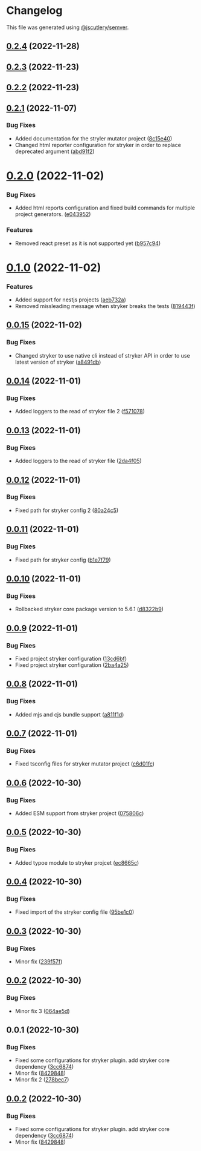 # Changelog

This file was generated using [@jscutlery/semver](https://github.com/jscutlery/semver).

## [0.2.4](https://github.com/DiogoVCS/nx-workspace-plugins/compare/stryker-mutator-0.2.3...stryker-mutator-0.2.4) (2022-11-28)



## [0.2.3](https://github.com/DiogoVCS/nx-workspace-plugins/compare/stryker-mutator-0.2.2...stryker-mutator-0.2.3) (2022-11-23)



## [0.2.2](https://github.com/DiogoVCS/nx-workspace-plugins/compare/stryker-mutator-0.2.1...stryker-mutator-0.2.2) (2022-11-23)



## [0.2.1](https://github.com/DiogoVCS/nx-workspace-plugins/compare/stryker-mutator-0.2.0...stryker-mutator-0.2.1) (2022-11-07)


### Bug Fixes

* Added documentation for the stryler mutator project ([8c15e40](https://github.com/DiogoVCS/nx-workspace-plugins/commit/8c15e40c51e8d4eaf19184169cb4a54ca908d677))
* Changed html reporter configuration for stryker in order to replace deprecated argument ([abd91f2](https://github.com/DiogoVCS/nx-workspace-plugins/commit/abd91f2fad94125b1bb150d32d0afb37ca637579))



# [0.2.0](https://github.com/DiogoVCS/nx-graphql-mesh/compare/stryker-mutator-0.1.0...stryker-mutator-0.2.0) (2022-11-02)


### Bug Fixes

* Added html reports configuration and fixed build commands for multiple project generators. ([e043952](https://github.com/DiogoVCS/nx-graphql-mesh/commit/e0439529e87a4d21a7e0acd961521b182f91f06b))


### Features

* Removed react preset as it is not supported yet ([b957c94](https://github.com/DiogoVCS/nx-graphql-mesh/commit/b957c94184c9339fc588d4f0fa67ccced0eaeec7))



# [0.1.0](https://github.com/DiogoVCS/nx-graphql-mesh/compare/stryker-mutator-0.0.15...stryker-mutator-0.1.0) (2022-11-02)


### Features

* Added support for nestjs projects ([aeb732a](https://github.com/DiogoVCS/nx-graphql-mesh/commit/aeb732aed733e1c3e2e7b73a995fe37789f7dca2))
* Removed missleading message when stryker breaks the tests ([819443f](https://github.com/DiogoVCS/nx-graphql-mesh/commit/819443f21fb3c6d4f516a441eaa6c51c4e4b4fd7))



## [0.0.15](https://github.com/DiogoVCS/nx-graphql-mesh/compare/stryker-mutator-0.0.14...stryker-mutator-0.0.15) (2022-11-02)


### Bug Fixes

* Changed stryker to use native cli instead of stryker API in order to use latest version of stryker ([a8491db](https://github.com/DiogoVCS/nx-graphql-mesh/commit/a8491db4e187db5272a265a13de2d732366060f5))



## [0.0.14](https://github.com/DiogoVCS/nx-graphql-mesh/compare/stryker-mutator-0.0.13...stryker-mutator-0.0.14) (2022-11-01)


### Bug Fixes

* Added loggers to the read of stryker file 2 ([f571078](https://github.com/DiogoVCS/nx-graphql-mesh/commit/f571078fa306643b2dc6ce6ad5f37ad3edec7ebf))



## [0.0.13](https://github.com/DiogoVCS/nx-graphql-mesh/compare/stryker-mutator-0.0.12...stryker-mutator-0.0.13) (2022-11-01)


### Bug Fixes

* Added loggers to the read of stryker file ([2da4f05](https://github.com/DiogoVCS/nx-graphql-mesh/commit/2da4f0581f702c239316b2dbca5949dd86ef2886))



## [0.0.12](https://github.com/DiogoVCS/nx-graphql-mesh/compare/stryker-mutator-0.0.11...stryker-mutator-0.0.12) (2022-11-01)


### Bug Fixes

* Fixed path for stryker config 2 ([80a24c5](https://github.com/DiogoVCS/nx-graphql-mesh/commit/80a24c50ae415c76267d8564df7434f8d25d2513))



## [0.0.11](https://github.com/DiogoVCS/nx-graphql-mesh/compare/stryker-mutator-0.0.10...stryker-mutator-0.0.11) (2022-11-01)


### Bug Fixes

* Fixed path for stryker config ([b1e7f79](https://github.com/DiogoVCS/nx-graphql-mesh/commit/b1e7f79df2d60afddcdd238210fc3752a05f2dcf))



## [0.0.10](https://github.com/DiogoVCS/nx-graphql-mesh/compare/stryker-mutator-0.0.9...stryker-mutator-0.0.10) (2022-11-01)


### Bug Fixes

* Rollbacked stryker core package version to 5.6.1 ([d8322b9](https://github.com/DiogoVCS/nx-graphql-mesh/commit/d8322b98b53725ba1c55da16a3b09aa6133f54a1))



## [0.0.9](https://github.com/DiogoVCS/nx-graphql-mesh/compare/stryker-mutator-0.0.8...stryker-mutator-0.0.9) (2022-11-01)


### Bug Fixes

* Fixed project stryker configuration ([13cd6bf](https://github.com/DiogoVCS/nx-graphql-mesh/commit/13cd6bfc4903a549629904b70987ac7db1245959))
* Fixed project stryker configuration ([2ba4a25](https://github.com/DiogoVCS/nx-graphql-mesh/commit/2ba4a255892e8a9728b3e44486f11cfc9d5e2e10))



## [0.0.8](https://github.com/DiogoVCS/nx-graphql-mesh/compare/stryker-mutator-0.0.7...stryker-mutator-0.0.8) (2022-11-01)


### Bug Fixes

* Added mjs and cjs bundle support ([a811f1d](https://github.com/DiogoVCS/nx-graphql-mesh/commit/a811f1dfc669baf5325a15618710392b157c6ef2))



## [0.0.7](https://github.com/DiogoVCS/nx-graphql-mesh/compare/stryker-mutator-0.0.6...stryker-mutator-0.0.7) (2022-11-01)


### Bug Fixes

* Fixed tsconfig files for stryker mutator project ([c6d01fc](https://github.com/DiogoVCS/nx-graphql-mesh/commit/c6d01fc21b1011b35c924240397a18d01e981914))



## [0.0.6](https://github.com/DiogoVCS/nx-graphql-mesh/compare/stryker-mutator-0.0.5...stryker-mutator-0.0.6) (2022-10-30)


### Bug Fixes

* Added ESM support from stryker project ([075806c](https://github.com/DiogoVCS/nx-graphql-mesh/commit/075806cb0afea7396820f062923661a8dae74831))



## [0.0.5](https://github.com/DiogoVCS/nx-graphql-mesh/compare/stryker-mutator-0.0.4...stryker-mutator-0.0.5) (2022-10-30)


### Bug Fixes

* Added typoe module to stryker projcet ([ec8665c](https://github.com/DiogoVCS/nx-graphql-mesh/commit/ec8665ceff7795e5462342b07db963f1e1fa7dd8))



## [0.0.4](https://github.com/DiogoVCS/nx-graphql-mesh/compare/stryker-mutator-0.0.3...stryker-mutator-0.0.4) (2022-10-30)


### Bug Fixes

* Fixed import of the stryker config file ([95be1c0](https://github.com/DiogoVCS/nx-graphql-mesh/commit/95be1c0d64b4276c425e1873e8a0e76ef99f720f))



## [0.0.3](https://github.com/DiogoVCS/nx-graphql-mesh/compare/stryker-mutator-0.0.2...stryker-mutator-0.0.3) (2022-10-30)


### Bug Fixes

* Minor fix ([239f57f](https://github.com/DiogoVCS/nx-graphql-mesh/commit/239f57fed57ce2f1588981b01188a425cc22acb3))



## [0.0.2](https://github.com/DiogoVCS/nx-graphql-mesh/compare/stryker-mutator-0.0.1...stryker-mutator-0.0.2) (2022-10-30)


### Bug Fixes

* Minor fix 3 ([064ae5d](https://github.com/DiogoVCS/nx-graphql-mesh/commit/064ae5d025597af992f7adc2957a7b1d9b599343))



## 0.0.1 (2022-10-30)


### Bug Fixes

* Fixed some configurations for stryker plugin. add stryker core dependency ([3cc6874](https://github.com/DiogoVCS/nx-graphql-mesh/commit/3cc6874f342fcbb2e84a5ca1dc994e9319bd6c32))
* Minor fix ([8429848](https://github.com/DiogoVCS/nx-graphql-mesh/commit/8429848c037ddf6315cf65c09803d3d7abbb9aed))
* Minor fix 2 ([278bec7](https://github.com/DiogoVCS/nx-graphql-mesh/commit/278bec753a0e12a9667fa298ed86e9fc48f32dc7))



## [0.0.2](https://github.com/DiogoVCS/nx-graphql-mesh/compare/stryker-mutator-0.0.1...stryker-mutator-0.0.2) (2022-10-30)


### Bug Fixes

* Fixed some configurations for stryker plugin. add stryker core dependency ([3cc6874](https://github.com/DiogoVCS/nx-graphql-mesh/commit/3cc6874f342fcbb2e84a5ca1dc994e9319bd6c32))
* Minor fix ([8429848](https://github.com/DiogoVCS/nx-graphql-mesh/commit/8429848c037ddf6315cf65c09803d3d7abbb9aed))
